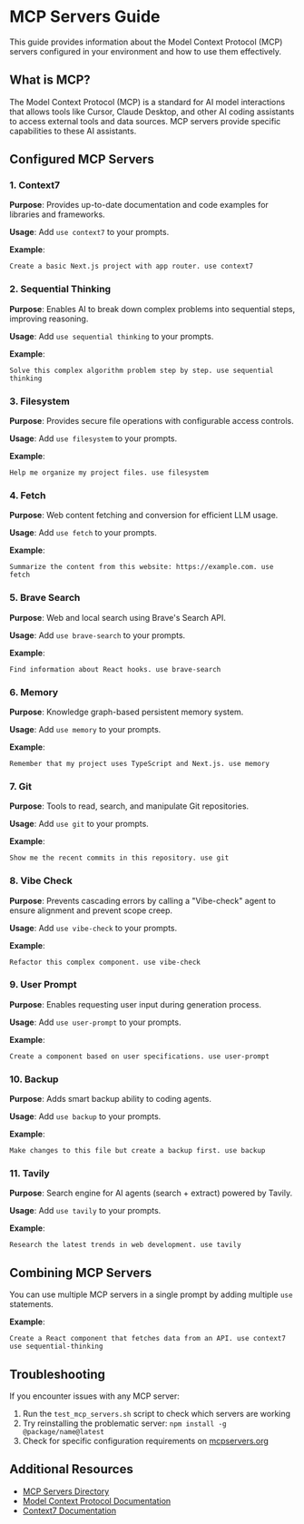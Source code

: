 # MCP Servers Guide

This guide provides information about the Model Context Protocol (MCP) servers configured in your environment and how to use them effectively.

## What is MCP?

The Model Context Protocol (MCP) is a standard for AI model interactions that allows tools like Cursor, Claude Desktop, and other AI coding assistants to access external tools and data sources. MCP servers provide specific capabilities to these AI assistants.

## Configured MCP Servers

### 1. Context7

**Purpose**: Provides up-to-date documentation and code examples for libraries and frameworks.

**Usage**: Add `use context7` to your prompts.

**Example**: 
```
Create a basic Next.js project with app router. use context7
```

### 2. Sequential Thinking

**Purpose**: Enables AI to break down complex problems into sequential steps, improving reasoning.

**Usage**: Add `use sequential thinking` to your prompts.

**Example**:
```
Solve this complex algorithm problem step by step. use sequential thinking
```

### 3. Filesystem

**Purpose**: Provides secure file operations with configurable access controls.

**Usage**: Add `use filesystem` to your prompts.

**Example**:
```
Help me organize my project files. use filesystem
```

### 4. Fetch

**Purpose**: Web content fetching and conversion for efficient LLM usage.

**Usage**: Add `use fetch` to your prompts.

**Example**:
```
Summarize the content from this website: https://example.com. use fetch
```

### 5. Brave Search

**Purpose**: Web and local search using Brave's Search API.

**Usage**: Add `use brave-search` to your prompts.

**Example**:
```
Find information about React hooks. use brave-search
```

### 6. Memory

**Purpose**: Knowledge graph-based persistent memory system.

**Usage**: Add `use memory` to your prompts.

**Example**:
```
Remember that my project uses TypeScript and Next.js. use memory
```

### 7. Git

**Purpose**: Tools to read, search, and manipulate Git repositories.

**Usage**: Add `use git` to your prompts.

**Example**:
```
Show me the recent commits in this repository. use git
```

### 8. Vibe Check

**Purpose**: Prevents cascading errors by calling a "Vibe-check" agent to ensure alignment and prevent scope creep.

**Usage**: Add `use vibe-check` to your prompts.

**Example**:
```
Refactor this complex component. use vibe-check
```

### 9. User Prompt

**Purpose**: Enables requesting user input during generation process.

**Usage**: Add `use user-prompt` to your prompts.

**Example**:
```
Create a component based on user specifications. use user-prompt
```

### 10. Backup

**Purpose**: Adds smart backup ability to coding agents.

**Usage**: Add `use backup` to your prompts.

**Example**:
```
Make changes to this file but create a backup first. use backup
```

### 11. Tavily

**Purpose**: Search engine for AI agents (search + extract) powered by Tavily.

**Usage**: Add `use tavily` to your prompts.

**Example**:
```
Research the latest trends in web development. use tavily
```

## Combining MCP Servers

You can use multiple MCP servers in a single prompt by adding multiple `use` statements.

**Example**:
```
Create a React component that fetches data from an API. use context7 use sequential-thinking
```

## Troubleshooting

If you encounter issues with any MCP server:

1. Run the `test_mcp_servers.sh` script to check which servers are working
2. Try reinstalling the problematic server: `npm install -g @package/name@latest`
3. Check for specific configuration requirements on [mcpservers.org](https://mcpservers.org/)

## Additional Resources

- [MCP Servers Directory](https://mcpservers.org/)
- [Model Context Protocol Documentation](https://modelcontextprotocol.io/)
- [Context7 Documentation](https://github.com/upstash/context7)
